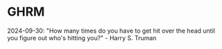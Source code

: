 # GHRM

2024-09-30: "How many times do you have to get hit over the head until you figure out who's hitting you?" - Harry S. Truman